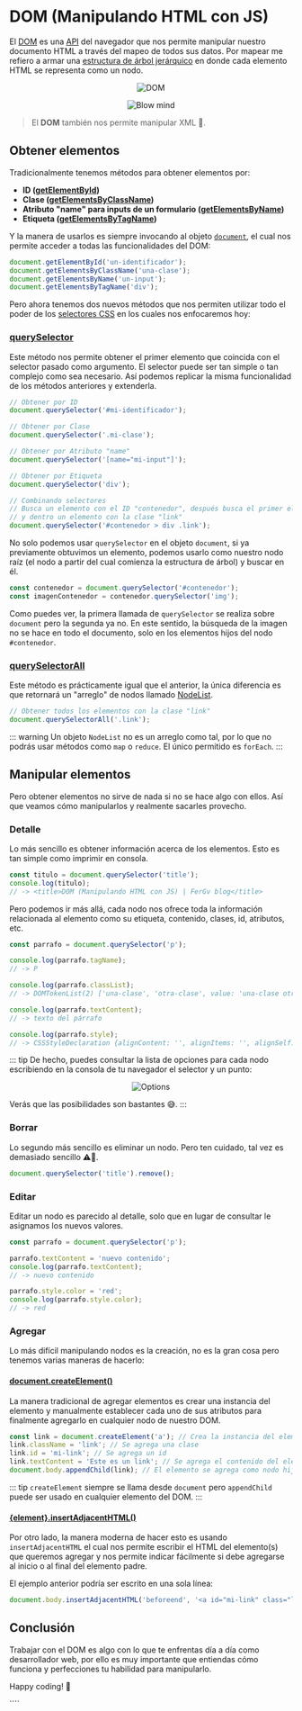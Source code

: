 # DOM (Manipulando HTML con JS)

El [DOM](https://developer.mozilla.org/es/docs/Web/API/Document_Object_Model/Introduction) es una [API](https://developer.mozilla.org/es/docs/Glossary/API) del navegador que nos permite manipular nuestro documento HTML a través del mapeo de todos sus datos. Por mapear me refiero a armar una [estructura de árbol jerárquico](<https://es.wikipedia.org/wiki/%C3%81rbol_(inform%C3%A1tica)>) en donde cada elemento HTML se representa como un nodo.

<p style="text-align: center">
  <img src="./dom.png" alt="DOM" />
</p>

<p style="text-align: center">
  <img src="./blow-mind.gif" alt="Blow mind" />
</p>

> El **DOM** también nos permite manipular XML 🤯.

## Obtener elementos

Tradicionalmente tenemos métodos para obtener elementos por:

- **ID ([getElementById](https://developer.mozilla.org/es/docs/Web/API/Document/getElementById))**
- **Clase ([getElementsByClassName](https://developer.mozilla.org/es/docs/Web/API/Document/getElementsByClassName))**
- **Atributo "name" para inputs de un formulario ([getElementsByName](https://developer.mozilla.org/es/docs/Web/API/Document/getElementsByName))**
- **Etiqueta ([getElementsByTagName](https://developer.mozilla.org/es/docs/Web/API/Document/getElementsByTagName))**

Y la manera de usarlos es siempre invocando al objeto [`document`](https://developer.mozilla.org/es/docs/Web/API/Document), el cual nos permite acceder a todas las funcionalidades del DOM:

```js
document.getElementById('un-identificador');
document.getElementsByClassName('una-clase');
document.getElementsByName('un-input');
document.getElementsByTagName('div');
```

Pero ahora tenemos dos nuevos métodos que nos permiten utilizar todo el poder de los [selectores CSS](https://developer.mozilla.org/es/docs/Learn/CSS/Building_blocks/Selectors) en los cuales nos enfocaremos hoy:

### [querySelector](https://developer.mozilla.org/en-US/docs/Web/API/Document/querySelector)

Este método nos permite obtener el primer elemento que coincida con el selector pasado como argumento. El selector puede ser tan simple o tan complejo como sea necesario. Así podemos replicar la misma funcionalidad de los métodos anteriores y extenderla.

```js
// Obtener por ID
document.querySelector('#mi-identificador');

// Obtener por Clase
document.querySelector('.mi-clase');

// Obtener por Atributo "name"
document.querySelector('[name="mi-input"]');

// Obtener por Etiqueta
document.querySelector('div');

// Combinando selectores
// Busca un elemento con el ID "contenedor", después busca el primer elemento div
// y dentro un elemento con la clase "link"
document.querySelector('#contenedor > div .link');
```

No solo podemos usar `querySelector` en el objeto `document`, si ya previamente obtuvimos un elemento, podemos usarlo como nuestro nodo raíz (el nodo a partir del cual comienza la estructura de árbol) y buscar en él.

```js
const contenedor = document.querySelector('#contenedor');
const imagenContenedor = contenedor.querySelector('img');
```

Como puedes ver, la primera llamada de `querySelector` se realiza sobre `document` pero la segunda ya no. En este sentido, la búsqueda de la imagen no se hace en todo el documento, solo en los elementos hijos del nodo `#contenedor`.

### [querySelectorAll](https://developer.mozilla.org/en-US/docs/Web/API/Document/querySelectorAll)

Este método es prácticamente igual que el anterior, la única diferencia es que retornará un "arreglo" de nodos llamado [NodeList](https://developer.mozilla.org/es/docs/Web/API/NodeList).

```js
// Obtener todos los elementos con la clase "link"
document.querySelectorAll('.link');
```

::: warning
Un objeto `NodeList` no es un arreglo como tal, por lo que no podrás usar métodos como `map` o `reduce`. El único permitido es `forEach`.
:::

## Manipular elementos

Pero obtener elementos no sirve de nada si no se hace algo con ellos. Así que veamos cómo manipularlos y realmente sacarles provecho.

### Detalle

Lo más sencillo es obtener información acerca de los elementos. Esto es tan simple como imprimir en consola.

```js
const titulo = document.querySelector('title');
console.log(titulo);
// -> <title>DOM (Manipulando HTML con JS) | FerGv blog</title>
```

Pero podemos ir más allá, cada nodo nos ofrece toda la información relacionada al elemento como su etiqueta, contenido, clases, id, atributos, etc.

```js
const parrafo = document.querySelector('p');

console.log(parrafo.tagName);
// -> P

console.log(parrafo.classList);
// -> DOMTokenList(2) ['una-clase', 'otra-clase', value: 'una-clase otra-clase']

console.log(parrafo.textContent);
// -> texto del párrafo

console.log(parrafo.style);
// -> CSSStyleDeclaration {alignContent: '', alignItems: '', alignSelf: '', ...}
```

::: tip
De hecho, puedes consultar la lista de opciones para cada nodo escribiendo en la consola de tu navegador el selector y un punto:

<p style="text-align: center">
  <img src="./node-options.png" alt="Options" />
</p>

Verás que las posibilidades son bastantes 😅.
:::

### Borrar

Lo segundo más sencillo es eliminar un nodo. Pero ten cuidado, tal vez es demasiado sencillo ⚠😬.

```js
document.querySelector('title').remove();
```

### Editar

Editar un nodo es parecido al detalle, solo que en lugar de consultar le asignamos los nuevos valores.

```js
const parrafo = document.querySelector('p');

parrafo.textContent = 'nuevo contenido';
console.log(parrafo.textContent);
// -> nuevo contenido

parrafo.style.color = 'red';
console.log(parrafo.style.color);
// -> red
```

### Agregar

Lo más difícil manipulando nodos es la creación, no es la gran cosa pero tenemos varias maneras de hacerlo:

#### [document.createElement()](https://developer.mozilla.org/es/docs/Web/API/Document/createElement)

La manera tradicional de agregar elementos es crear una instancia del elemento y manualmente establecer cada uno de sus atributos para finalmente agregarlo en cualquier nodo de nuestro DOM.

```js
const link = document.createElement('a'); // Crea la instancia del elemento
link.className = 'link'; // Se agrega una clase
link.id = 'mi-link'; // Se agrega un id
link.textContent = 'Este es un link'; // Se agrega el contenido del elemento
document.body.appendChild(link); // El elemento se agrega como nodo hijo de `body`
```

::: tip
`createElement` siempre se llama desde `document` pero `appendChild` puede ser usado en cualquier elemento del DOM.
:::

#### [{element}.insertAdjacentHTML()](https://developer.mozilla.org/es/docs/Web/API/Element/insertAdjacentHTML)

Por otro lado, la manera moderna de hacer esto es usando `insertAdjacentHTML` el cual nos permite escribir el HTML del elemento(s) que queremos agregar y nos permite indicar fácilmente si debe agregarse al inicio o al final del elemento padre.

El ejemplo anterior podría ser escrito en una sola línea:

```js
document.body.insertAdjacentHTML('beforeend', '<a id="mi-link" class="link">Este es un link</a>');
```

## Conclusión

Trabajar con el DOM es algo con lo que te enfrentas día a día como desarrollador web, por ello es muy importante que entiendas cómo funciona y perfecciones tu habilidad para manipularlo.

Happy coding! 🥸

<Disqus />
````
